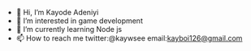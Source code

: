 - 👋 Hi, I’m Kayode Adeniyi
- 👀 I’m interested in game development
- 🌱 I’m currently learning Node js
- 📫 How to reach me twitter:@kaywsee email:kayboi126@gmail.com

<!---
HAT3kay/HAT3kay is a ✨ special ✨ repository because its `README.md` (this file) appears on your GitHub profile.
You can click the Preview link to take a look at your changes.
--->
